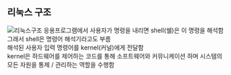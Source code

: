 ## 리눅스 구조
![리눅스구조](https://velog.velcdn.com/images%2Fsoryeongk%2Fpost%2F358065f9-38a7-461c-ba26-c3891a92b106%2Fimage.png)
응용프로그램에서 사용자가 명령을 내리면 shell(쉘)은 이 명령을 해석함  
그래서 shell은 명령어 해석기라고도 부름  
해석된 사용자 입력 명령어를 kernel(커널)에게 전달함  
kernel은 하드웨어를 제어하는 코드를 통해 소프트웨어와 커뮤니케이션 하며
시스템의 모든 자원을 통제 / 관리하는 역할을 수행함
